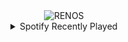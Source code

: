 <div align="center">
<picture>
    <source media="(prefers-color-scheme: dark)" srcset="https://i.ibb.co/rbpJ8vz/output-gif.gif">
    <source media="(prefers-color-scheme: light)" srcset="https://i.ibb.co/rbpJ8vz/output-gif.gif">
    <img alt="RENOS" src="https://i.ibb.co/rbpJ8vz/output-gif.gif">
</picture>
<details>
<summary>Spotify Recently Played</summary>
<img src="https://spotify-recently-played-readme.vercel.app/api?user=31d6d6zerc5ct6kck32na2ozsqf4&unique=1&width=400" alt="Spotify" />
</details>
</div>

<!-- Image deletion URL: https://ibb.co/gvWCq6f/f05f58b559f55784b28f4338291fef1b -->
